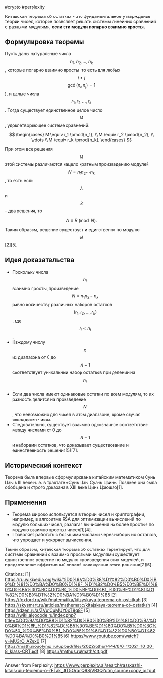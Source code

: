 #crypto #perplexity 

Китайская теорема об остатках - это фундаментальное утверждение теории чисел, которое позволяет решать системы линейных сравнений с разными модулями, **если эти модули попарно взаимно просты.**

## Формулировка теоремы

Пусть даны натуральные числа $$n_1, n_2, \dots, n_k$$, которые попарно взаимно просты (то есть для любых $$i \neq j$$ $$\gcd(n_i, n_j) = 1$$), и целые числа $$r_1, r_2, \dots, r_k$$. Тогда существует единственное целое число $$M$$, удовлетворяющее системе сравнений:

$$
\begin{cases}
M \equiv r_1 \pmod{n_1}, \\
M \equiv r_2 \pmod{n_2}, \\
\vdots \\
M \equiv r_k \pmod{n_k}.
\end{cases}
$$

При этом все решения $$M$$ этой системы различаются нацело кратным произведению модулей $$N = n_1 n_2 \cdots n_k$$, то есть если $$A$$ и $$B$$ - два решения, то

$$
A \equiv B \pmod{N}.
$$

Таким образом, решение существует и единственно по модулю $$N$$[2][5].

## Идея доказательства

- Поскольку числа $$n_i$$ взаимно просты, произведение $$N = n_1 n_2 \cdots n_k$$ равно количеству различных наборов остатков $$(r_1, r_2, \dots, r_k)$$, где $$r_i < n_i$$.
- Каждому числу $$x$$ из диапазона от 0 до $$N-1$$ соответствует уникальный набор остатков при делении на $$n_i$$.
- Если два числа имеют одинаковые остатки по всем модулям, то их разность делится на произведение $$N$$, что невозможно для чисел в этом диапазоне, кроме случая совпадения чисел.
- Следовательно, существует взаимно однозначное соответствие между числами от 0 до $$N-1$$ и наборами остатков, что доказывает существование и единственность решения[5][7].

## Исторический контекст

Теорема была впервые сформулирована китайским математиком Сунь Цзы в III веке н. э. в трактате «Сунь Цзы Суань Цзин». Позднее она была обобщена и строго доказана в XIII веке Цинь Цзюшао[1].

## Применения

- Теорема широко используется в теории чисел и криптографии, например, в алгоритме RSA для оптимизации вычислений по модулю больших чисел, разлагая вычисления на более простые по модулю взаимно простых чисел[1][4].
- Позволяет работать с большими числами через наборы их остатков, что упрощает и ускоряет вычисления.

Таким образом, китайская теорема об остатках гарантирует, что для системы сравнений с взаимно простыми модулями существует единственное решение по модулю произведения этих модулей, и предоставляет эффективный способ нахождения этого решения[2][5].

Citations:
[1] https://ru.wikipedia.org/wiki/%D0%9A%D0%B8%D1%82%D0%B0%D0%B9%D1%81%D0%BA%D0%B0%D1%8F_%D1%82%D0%B5%D0%BE%D1%80%D0%B5%D0%BC%D0%B0_%D0%BE%D0%B1_%D0%BE%D1%81%D1%82%D0%B0%D1%82%D0%BA%D0%B0%D1%85
[2] https://foxford.ru/wiki/matematika/kitayskaya-teorema-ob-ostatkah
[3] https://skysmart.ru/articles/mathematic/kitajskaya-teorema-ob-ostatkah
[4] https://dzen.ru/a/ZVufCuMUY0xT8q8F
[5] https://wiki.algocode.ru/index.php?title=%D0%9A%D0%B8%D1%82%D0%B0%D0%B9%D1%81%D0%BA%D0%B0%D1%8F_%D1%82%D0%B5%D0%BE%D1%80%D0%B5%D0%BC%D0%B0_%D0%BE%D0%B1_%D0%BE%D1%81%D1%82%D0%B0%D1%82%D0%BA%D0%B0%D1%85
[6] https://www.youtube.com/watch?v=MU3rO_AZux0
[7] https://math.mosolymp.ru/upload/files/2022/other/444/8/8-1/2021-10-30-8_klass-CRT.pdf
[8] https://mathus.ru/math/crt.pdf

---
Answer from Perplexity: https://www.perplexity.ai/search/rasskazhi-kitaiskuiu-teoremu-o-2FTak_.9T5OrqnQ9SjVB3Q?utm_source=copy_output